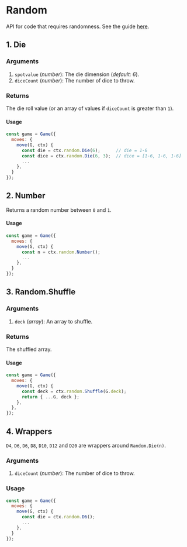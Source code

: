 # Random

API for code that requires randomness. See the guide [here](random.md).

## 1. Die

### Arguments

1.  `spotvalue` (_number_): The die dimension (_default: 6_).
2.  `diceCount` (_number_): The number of dice to throw.

### Returns

The die roll value (or an array of values if `diceCount` is greater than `1`).

#### Usage

```js
const game = Game({
  moves: {
    move(G, ctx) {
      const die = ctx.random.Die(6);      // die = 1-6
      const dice = ctx.random.Die(6, 3);  // dice = [1-6, 1-6, 1-6]
      ...
    },
  }
});
```

## 2. Number

Returns a random number between `0` and `1`.

#### Usage

```js
const game = Game({
  moves: {
    move(G, ctx) {
      const n = ctx.random.Number();
      ...
    },
  }
});
```

## 3. Random.Shuffle

### Arguments

1.  `deck` (_array_): An array to shuffle.

### Returns

The shuffled array.

#### Usage

```js
const game = Game({
  moves: {
    move(G, ctx) {
      const deck = ctx.random.Shuffle(G.deck);
      return { ...G, deck };
    },
  },
});
```

## 4. Wrappers

`D4`, `D6`, `D6`, `D8`, `D10`, `D12` and `D20` are wrappers around
`Random.Die(n)`.

### Arguments

1.  `diceCount` (_number_): The number of dice to throw.

### Usage

```js
const game = Game({
  moves: {
    move(G, ctx) {
      const die = ctx.random.D6();
      ...
    },
  }
});
```
